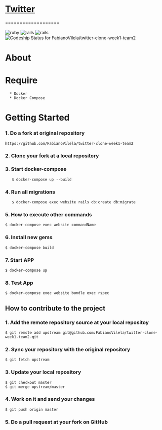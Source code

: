 # [Twitter](https://name_website.herokuapp.com/)
===================

![ruby](https://img.shields.io/badge/Ruby-2.4.2-red.svg)
![rails](https://img.shields.io/badge/Rails-5.1.4-red.svg)
![rails](https://img.shields.io/docker/automated/jrottenberg/ffmpeg.svg)
![Codeship Status for FabianoVilela/twitter-clone-week1-team2](https://app.codeship.com/projects/c9114aa0-88ba-0135-05c2-524439faa213/status?branch=master)


# About


# Require
```
  * Docker
  * Docker Compose
```

# Getting Started

### 1. Do a fork at original repository
```
https://github.com/FabianoVilela/twitter-clone-week1-team2
```

### 2. Clone your fork at a local repository

### 3. Start docker-compose
```
   $ docker-compose up --build      
```

### 4. Run all migrations
```
   $ docker-compose exec website rails db:create db:migrate      
```

### 5. How to execute other commands
```
$ docker-compose exec website commandName
```

### 6. Install new gems
```
$ docker-compose build
```

### 7. Start APP
```
$ docker-compose up
```

### 8. Test App
```
$ docker-compose exec website bundle exec rspec
```

## How to contribute to the project

### 1. Add the remote repository source at your local repositoy
```
$ git remote add upstream git@github.com:FabianoVilela/twitter-clone-week1-team2.git
```

### 2. Sync your repository with the original repository
```
$ git fetch upstream
```

### 3. Update your local repository
```
$ git checkout master
$ git merge upstream/master
```

### 4. Work on it and send your changes
```
$ git push origin master
```

### 5. Do a pull request at your fork on GitHub

